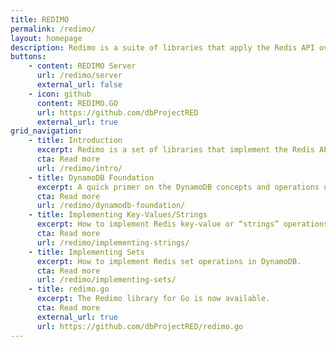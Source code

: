 ```yaml
---
title: REDIMO
permalink: /redimo/
layout: homepage
description: Redimo is a suite of libraries that apply the Redis API over DynamoDB. Currently available for Go.
buttons:
    - content: REDIMO Server
      url: /redimo/server
      external_url: false
    - icon: github
      content: REDIMO.GO
      url: https://github.com/dbProjectRED
      external_url: true
grid_navigation:
    - title: Introduction
      excerpt: Redimo is a set of libraries that implement the Redis API on top of DynamoDB. The Go library is now available in beta.
      cta: Read more
      url: /redimo/intro/
    - title: DynamoDB Foundation
      excerpt: A quick primer on the DynamoDB concepts and operations used in the Redimo libraries.
      cta: Read more
      url: /redimo/dynamodb-foundation/
    - title: Implementing Key-Values/Strings
      excerpt: How to implement Redis key-value or “strings” operations in DynamoDB.
      cta: Read more
      url: /redimo/implementing-strings/
    - title: Implementing Sets
      excerpt: How to implement Redis set operations in DynamoDB.
      cta: Read more
      url: /redimo/implementing-sets/    
    - title: redimo.go
      excerpt: The Redimo library for Go is now available.
      cta: Read more
      external_url: true
      url: https://github.com/dbProjectRED/redimo.go
---
```

